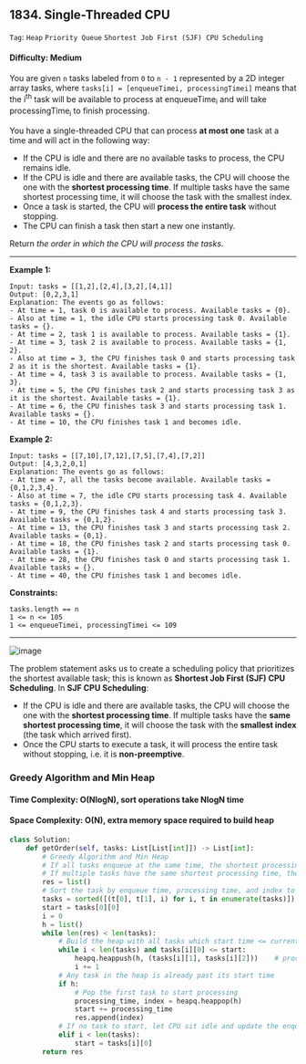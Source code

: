 ## 1834. Single-Threaded CPU

```Tag```: ```Heap``` ```Priority Queue``` ```Shortest Job First (SJF) CPU Scheduling```

#### Difficulty: Medium

You are given ```n``` tasks labeled from ```0``` to ```n - 1``` represented by a 2D integer array tasks, where ```tasks[i] = [enqueueTimei, processingTimei]``` means that the i<sup>th</sup> task will be available to process at enqueueTime<sub>i</sub> and will take processingTime<sub>i</sub> to finish processing.

You have a single-threaded CPU that can process __at most one__ task at a time and will act in the following way:

- If the CPU is idle and there are no available tasks to process, the CPU remains idle.
- If the CPU is idle and there are available tasks, the CPU will choose the one with the __shortest processing time__. If multiple tasks have the same shortest processing time, it will choose the task with the smallest index.
- Once a task is started, the CPU will __process the entire task__ without stopping.
- The CPU can finish a task then start a new one instantly.

Return _the order in which the CPU will process the tasks_.

---

__Example 1:__

```
Input: tasks = [[1,2],[2,4],[3,2],[4,1]]
Output: [0,2,3,1]
Explanation: The events go as follows: 
- At time = 1, task 0 is available to process. Available tasks = {0}.
- Also at time = 1, the idle CPU starts processing task 0. Available tasks = {}.
- At time = 2, task 1 is available to process. Available tasks = {1}.
- At time = 3, task 2 is available to process. Available tasks = {1, 2}.
- Also at time = 3, the CPU finishes task 0 and starts processing task 2 as it is the shortest. Available tasks = {1}.
- At time = 4, task 3 is available to process. Available tasks = {1, 3}.
- At time = 5, the CPU finishes task 2 and starts processing task 3 as it is the shortest. Available tasks = {1}.
- At time = 6, the CPU finishes task 3 and starts processing task 1. Available tasks = {}.
- At time = 10, the CPU finishes task 1 and becomes idle.
```

__Example 2:__

```
Input: tasks = [[7,10],[7,12],[7,5],[7,4],[7,2]]
Output: [4,3,2,0,1]
Explanation: The events go as follows:
- At time = 7, all the tasks become available. Available tasks = {0,1,2,3,4}.
- Also at time = 7, the idle CPU starts processing task 4. Available tasks = {0,1,2,3}.
- At time = 9, the CPU finishes task 4 and starts processing task 3. Available tasks = {0,1,2}.
- At time = 13, the CPU finishes task 3 and starts processing task 2. Available tasks = {0,1}.
- At time = 18, the CPU finishes task 2 and starts processing task 0. Available tasks = {1}.
- At time = 28, the CPU finishes task 0 and starts processing task 1. Available tasks = {}.
- At time = 40, the CPU finishes task 1 and becomes idle.
```

__Constraints:__
```
tasks.length == n
1 <= n <= 105
1 <= enqueueTimei, processingTimei <= 109
```
---

![image](https://leetcode.com/problems/single-threaded-cpu/solutions/2216661/Figures/1834/Slide29.PNG)

The problem statement asks us to create a scheduling policy that prioritizes the shortest available task; this is known as __Shortest Job First (SJF) CPU Scheduling__. In __SJF CPU Scheduling__:

- If the CPU is idle and there are available tasks, the CPU will choose the one with the __shortest processing time__. If multiple tasks have the __same shortest processing time__, it will choose the task with the __smallest index__ (the task which arrived first).
- Once the CPU starts to execute a task, it will process the entire task without stopping, i.e. it is __non-preemptive__.

### Greedy Algorithm and Min Heap

#### Time Complexity: O(NlogN), sort operations take NlogN time
#### Space Complexity: O(N), extra memory space required to build heap

```Python
class Solution:
    def getOrder(self, tasks: List[List[int]]) -> List[int]:
        # Greedy Algorithm and Min Heap
        # If all tasks enqueue at the same time, the shortest processing time task starts first
        # If multiple tasks have the same shortest processing time, the task enqueued first starts first
        res = list()
        # Sort the task by enqueue time, processing time, and index to keep reference to original task index positions
        tasks = sorted([(t[0], t[1], i) for i, t in enumerate(tasks)])
        start = tasks[0][0]
        i = 0
        h = list()
        while len(res) < len(tasks):
            # Build the heap with all tasks which start time <= current time -> to search for the candidate task to start 
            while i < len(tasks) and tasks[i][0] <= start:
                heapq.heappush(h, (tasks[i][1], tasks[i][2]))    # processing time, original index
                i += 1
            # Any task in the heap is already past its start time 
            if h:
                # Pop the first task to start processing
                processing_time, index = heapq.heappop(h)
                start += processing_time
                res.append(index)
            # If no task to start, let CPU sit idle and update the enqueue time
            elif i < len(tasks):
                start = tasks[i][0]
        return res
```
